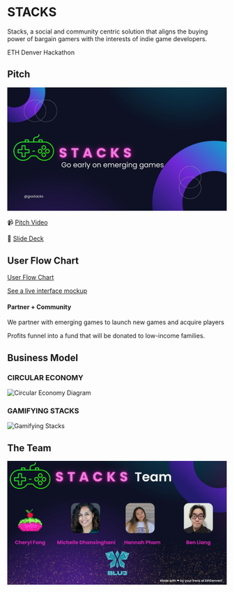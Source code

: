 # STACKS

Stacks, a social and community centric solution that aligns the  buying power of bargain gamers with the interests of indie game developers.

ETH Denver Hackathon

## Pitch

![Slide Deck](/public/stacks_landing_page.jpg)

<!-- VIDEO -->

📹 [Pitch Video](https://www.youtube.com/watch?v=TR1CISp6VVg)

👀 [Slide Deck](/public/stacks_slide_deck.pdf)

<!-- Problems/challenges addressed -->

<!-- The solution -->

<!-- Why is this important to us? -->

## User Flow Chart

[User Flow Chart](./public/dapp.drawio.png)

[See a live interface mockup](https://bumblebee-raccoon-m7we.squarespace.com/https://bumblebee-raccoon-m7we.squarespace.com/)

#### Partner + Community 
We partner with emerging games  to launch new games and acquire players

Profits funnel into a fund that will  be donated to low-income families. 

## Business Model

### CIRCULAR ECONOMY

![Circular Economy Diagram](./public/CircularEconomyDiagram.png)

### GAMIFYING STACKS

![Gamifying Stacks](./public/GamifyingStacks.png)


## The Team

![team slide page](public/stacks_team.jpg)

